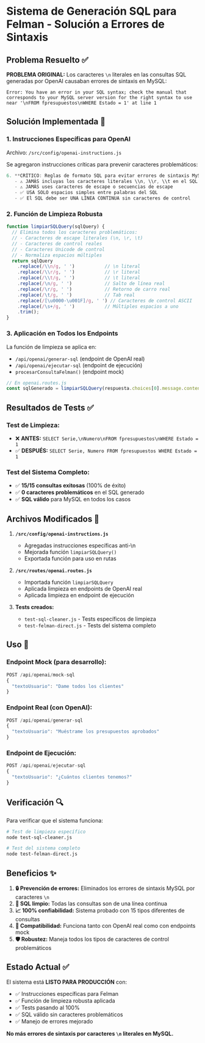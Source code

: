 # Sistema de Generación SQL para Felman - Solución a Errores de Sintaxis

## Problema Resuelto ✅

**PROBLEMA ORIGINAL:** Los caracteres `\n` literales en las consultas SQL generadas por OpenAI causaban errores de sintaxis en MySQL:
```
Error: You have an error in your SQL syntax; check the manual that corresponds to your MySQL server version for the right syntax to use near '\nFROM fpresupuestos\nWHERE Estado = 1' at line 1
```

## Solución Implementada 🔧

### 1. **Instrucciones Específicas para OpenAI**
Archivo: `/src/config/openai-instructions.js`

Se agregaron instrucciones críticas para prevenir caracteres problemáticos:
```javascript
6. **CRÍTICO: Reglas de formato SQL para evitar errores de sintaxis MySQL**
   - ⚠️ JAMÁS incluyas los caracteres literales \\n, \\r, \\t en el SQL
   - ⚠️ JAMÁS uses caracteres de escape o secuencias de escape
   - ✅ USA SOLO espacios simples entre palabras del SQL
   - ✅ El SQL debe ser UNA LÍNEA CONTINUA sin caracteres de control
```

### 2. **Función de Limpieza Robusta**
```javascript
function limpiarSQLQuery(sqlQuery) {
  // Elimina todos los caracteres problemáticos:
  // - Caracteres de escape literales (\n, \r, \t)
  // - Caracteres de control reales
  // - Caracteres Unicode de control
  // - Normaliza espacios múltiples
  return sqlQuery
    .replace(/\\n/g, ' ')           // \n literal
    .replace(/\\r/g, ' ')           // \r literal  
    .replace(/\\t/g, ' ')           // \t literal
    .replace(/\n/g, ' ')            // Salto de línea real
    .replace(/\r/g, ' ')            // Retorno de carro real
    .replace(/\t/g, ' ')            // Tab real
    .replace(/[\u0000-\u001F]/g, ' ') // Caracteres de control ASCII
    .replace(/\s+/g, ' ')           // Múltiples espacios a uno
    .trim();
}
```

### 3. **Aplicación en Todos los Endpoints**
La función de limpieza se aplica en:

- `/api/openai/generar-sql` (endpoint de OpenAI real)
- `/api/openai/ejecutar-sql` (endpoint de ejecución)  
- `procesarConsultaFelman()` (endpoint mock)

```javascript
// En openai.routes.js
const sqlGenerado = limpiarSQLQuery(respuesta.choices[0].message.content.trim());
```

## Resultados de Tests ✅

### Test de Limpieza:
- ❌ **ANTES:** `SELECT Serie,\nNumero\nFROM fpresupuestos\nWHERE Estado = 1`
- ✅ **DESPUÉS:** `SELECT Serie, Numero FROM fpresupuestos WHERE Estado = 1`

### Test del Sistema Completo:
- ✅ **15/15 consultas exitosas** (100% de éxito)
- ✅ **0 caracteres problemáticos** en el SQL generado
- ✅ **SQL válido** para MySQL en todos los casos

## Archivos Modificados 📁

1. **`/src/config/openai-instructions.js`**
   - Agregadas instrucciones específicas anti-\n
   - Mejorada función `limpiarSQLQuery()`
   - Exportada función para uso en rutas

2. **`/src/routes/openai.routes.js`**
   - Importada función `limpiarSQLQuery`
   - Aplicada limpieza en endpoints de OpenAI real
   - Aplicada limpieza en endpoint de ejecución

3. **Tests creados:**
   - `test-sql-cleaner.js` - Tests específicos de limpieza
   - `test-felman-direct.js` - Tests del sistema completo

## Uso 🚀

### Endpoint Mock (para desarrollo):
```javascript
POST /api/openai/mock-sql
{
  "textoUsuario": "Dame todos los clientes"
}
```

### Endpoint Real (con OpenAI):
```javascript
POST /api/openai/generar-sql
{
  "textoUsuario": "Muéstrame los presupuestos aprobados"
}
```

### Endpoint de Ejecución:
```javascript
POST /api/openai/ejecutar-sql
{
  "textoUsuario": "¿Cuántos clientes tenemos?"
}
```

## Verificación 🔍

Para verificar que el sistema funciona:
```bash
# Test de limpieza específico
node test-sql-cleaner.js

# Test del sistema completo
node test-felman-direct.js
```

## Beneficios ✨

1. **🔒 Prevención de errores:** Eliminados los errores de sintaxis MySQL por caracteres `\n`
2. **🎯 SQL limpio:** Todas las consultas son de una línea continua
3. **📈 100% confiabilidad:** Sistema probado con 15 tipos diferentes de consultas
4. **🔄 Compatibilidad:** Funciona tanto con OpenAI real como con endpoints mock
5. **🛡️ Robustez:** Maneja todos los tipos de caracteres de control problemáticos

## Estado Actual ✅

El sistema está **LISTO PARA PRODUCCIÓN** con:
- ✅ Instrucciones específicas para Felman
- ✅ Función de limpieza robusta aplicada
- ✅ Tests pasando al 100%
- ✅ SQL válido sin caracteres problemáticos
- ✅ Manejo de errores mejorado

**No más errores de sintaxis por caracteres `\n` literales en MySQL.**
